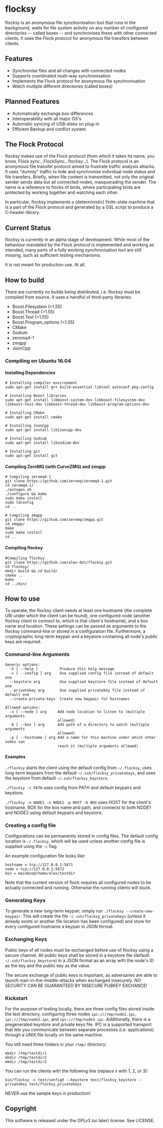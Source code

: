 # flocksy

flocksy is an anonymous file synchronisation tool that runs in the background, 
waits for file system activity on any number of configured directories 
-- called boxes -- and synchronises these with other connected clients. 
It uses the Flock protocol for anonymous file transfers between clients. 

## Features

- Synchronise files and all changes with connected nodes
- Supports coordinated multi-way synchronisation
- Implements the Flock protocol for anonymous file synchronisation
- Watch multiple different directories (called boxes)

## Planned Features

- Automatically exchange box differences
- Interoperability with all major OS's
- Automatic syncing of USB-disks on plug-in
- Efficient Backup and conflict system

## The Flock Protocol

flocksy makes use of the Flock protocol (from which it takes its name, you know, 
Flock sync...FlockSync...flocksy...). The Flock protocol is an anonymous file 
transfer protocol aimed to frustrate traffic analysis attacks. It uses "dummy" 
traffic to hide and synchronise individual node status and file transfers. 
Briefly, when file content is transmitted, not only the original sender sends 
data but all connected nodes, masquerading the sender. The name is a reference to 
flocks of birds, where participating birds are protected by working together and 
watching each other. 

In particular, flocksy implements a (deterministic) finite-state machine that is 
a part of the Flock protocol and generated by a GSL script to produce a 
C-header-library. 

## Current Status

flocksy is currently in an alpha stage of development. While most of the behaviour 
mandated by the Flock protocol is implemented and working as intended, many parts 
of a fully working synchronisation tool are still missing, such as sufficient testing 
mechanisms. 

It is not meant for production use. At all. 

## How to build

There are currently no builds being distributed, i.e. flocksy must be compiled
from source. It uses a handful of third-party libraries:

- Boost.Filesystem (>1.55)
- Boost.Thread (>1.55)
- Boost.Test (>1.55)
- Boost.Program_options (>1.55)
- CMake
- Sodium
- zeromq4-1
- zmqpp
- JsonCpp

### Compiling on Ubuntu 16.04

#### Installing Dependencies

```
# Installing compiler environment
sudo apt-get install g++ build-essential libtool autoconf pkg-config

# Installing Boost libraries
sudo apt-get install libboost-system-dev libboost-filesystem-dev libboost-test-dev libboost-thread-dev libboost-program-options-dev

# Installing CMake
sudo apt-get install cmake

# Installing JsonCpp
sudo apt-get install libjsoncpp-dev

# Installing Sodium
sudo apt-get install libsodium-dev

# Installing git
sudo apt-get install git
```

#### Compiling ZeroMQ (with CurveZMQ) and zmqpp

```
# Compiling zeromq4-1
git clone https://github.com/zeromq/zeromq4-1.git
cd zeromq4-1/
./autogen.sh
./configure && make
sudo make install
sudo ldconfig
cd ..

# Compiling zmqpp
git clone https://github.com/zeromq/zmqpp.git
cd zmqpp/
make
sudo make install
cd ..
```

#### Compiling flocksy

```
#Compiling flocksy
git clone https://github.com/alex-dot/flocksy.git
cd flocksy/
mkdir build && cd build/
cmake ..
make
cd ../bin/
```

## How to use

To operate, the flocksy client needs at least one hostname (the complete URI 
under which the client can be found), one configured node (another flocksy 
client to connect to, which is that client's hostname), and a box name and location. 
These settings can be passed as arguments to the flocksy command-line or 
stored in a configuration file. Furthermore, a cryptographic long-term keypair 
and a keystore containing all node's public keys are required. 

### Command-line Arguments

```
Generic options:
  -h [ --help ]          Produce this help message
  -c [ --config ] arg    Use supplied config file instead of default one
  --keystore arg         Use supplied keystore file instead of default one
  --privatekey arg       Use supplied privatekey file instead of default one
  --create-private-keys  Create new keypair for hostnames

Allowed options:
  -n [ --node ] arg     Add node location to listen to (multiple arguments 
                        allowed)
  -b [ --box ] arg      Add path of a directory to watch (multiple arguments 
                        allowed)
  -p [ --hostname ] arg Add a name for this machine under which other nodes can
                        reach it (multiple arguments allowed)
```

#### Examples

`./flocksy` starts the client using the default config from `~/.flocksy`, uses 
long-term keypairs from the default `~/.ssh/flocksy_privatekeys`, and uses the 
keystore from default `~/.ssh/flocksy_keystore`. 

`./flocksy -c PATH` uses config from PATH and default keypairs and keystore. 

`./flocksy -n NODE1 -n NODE2 -p HOST -b BOX` uses HOST for the client's hostname, 
BOX for the box name and path, and connects to both NODE1 and NODE2 using default 
keypairs and keystore. 

### Creating a config file

Configurations can be permanently stored in config files. The default config 
location is `~/.flocksy`, which will be used unless another config file is 
supplied using the `-c` flag. 

An example configuration file looks like:

```
hostname = tcp://127.0.0.1:5671
node = tcp://127.0.0.1:5672
box = mainbox@/home/alex/testdir
```

Note that the current version of flock requires all configured nodes to be 
actually connected and running. Otherwise the running clients will stuck. 

### Generating Keys

To generate a new long-term keypair, simply run `./flocksy --create-new-keypair`. 
This will create the file `~/.ssh/flocksy_privatekeys` (unless it already exists
or another file location has been configured) and store for every configured 
hostname a keypair in JSON format. 

### Exchanging Keys

Public keys of all nodes must be exchanged before use of flocksy using a secure 
channel. All public keys shall be stored in a keystore file (default: 
`~/.ssh/flocksy_keystore`) in a JSON format as an array with the node's 
ID as the key and the public key as the value. 

The secure exchange of public keys is important, as adversaries are able to 
launch man-in-the-middle-attacks when exchanged insecurely. 
NO SECURITY CAN BE GUARANTEED BY INSECURE PUBKEY EXCHANCE! 

### Kickstart

For the purpose of testing locally, there are three config files stored inside 
the test directory, configuring three nodes `ipc:///tmp/node1.ipc`, 
`ipc:///tmp/node2.ipc`, and `ipc:///tmp/node3.ipc`. Additionally, there is a 
pregenerated keystore and private keys file. IPC is a supported transport that
lets you communicate between separate processes (i.e. applications) through a 
UNIX file locally on the same machine.  

You still need three folders in your `/tmp/` directory:

```
mkdir /tmp/testdir1
mkdir /tmp/testdir2
mkdir /tmp/testdir3
```

You can run the clients with the following line (replace `X` with 1, 2, or 3):

```
bin/flocksy -c test/configX --keystore test/flocksy_keystore --privatekey test/flocksy_privatekeys
```

NEVER use the sample keys in production!

## Copyright

This software is released under the GPLv3 (or later) license. See LICENSE. 
